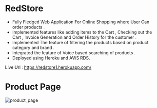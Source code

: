 # RedStore
* Fully Fledged Web Application For Online Shopping where User Can order products .
* Implemented features like adding items to the Cart , Checking out the Cart , Invoice Generation and Order History for the customer .
* Implemented The feature of filtering the products based on product category and brand .
* Integrated the feature of Voice based searching of products .
* Deployed using Heroku and AWS RDS.

Live Url : https://redstore1.herokuapp.com/

# Product Page

![product_page](https://user-images.githubusercontent.com/76204860/186340641-59720916-252c-4eb6-8a57-58817ab20f6e.png)
